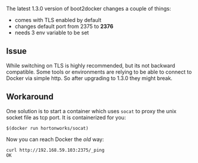 The latest 1.3.0 version of boot2docker changes a couple of things:

- comes with TLS enabled by default
- changes default port from 2375 to **2376**
- needs 3 env variable to be set

## Issue

While switching on TLS is highly recommended, but its not backward compatible.
Some tools or environments are relying to be able to connect to Docker
via simple http. So after upgrading to 1.3.0 they might break.

## Workaround

One solution is to start a container which uses `socat` to proxy the unix
socket file as tcp port. It is containerized for you:

```
$(docker run hortonworks/socat)
```

Now you can reach Docker the *old* way:

```
curl http://192.168.59.103:2375/_ping
OK
```
